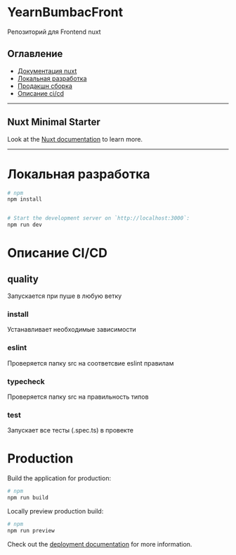# YearnBumbacFront
Репозиторий для Frontend nuxt

## Оглавление

- [Документация nuxt](#nuxt-minimal-starter)
- [Локальная разработка](#локальная-разработка)
- [Продакшн сборка](#production)
- [Описание ci/cd](#описание-cicd)

---

## Nuxt Minimal Starter

Look at the [Nuxt documentation](https://nuxt.com/docs/getting-started/introduction) to learn more.

---

# Локальная разработка

```bash
# npm
npm install


# Start the development server on `http://localhost:3000`:
npm run dev
```

# Описание CI/CD

## quality

Запускается при пуше в любую ветку

### install 

Устанавливает необходимые зависимости

### eslint

Проверяется папку src на соответсвие eslint правилам

### typecheck

Проверяется папку src на правильность типов

### test

Запускает все тесты (.spec.ts) в провекте 

# Production

Build the application for production:

```bash
# npm
npm run build
```

Locally preview production build:

```bash
# npm
npm run preview
```

Check out the [deployment documentation](https://nuxt.com/docs/getting-started/deployment) for more information.
